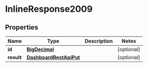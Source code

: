 # InlineResponse2009

## Properties
Name | Type | Description | Notes
------------ | ------------- | ------------- | -------------
**id** | [**BigDecimal**](BigDecimal.md) |  |  [optional]
**result** | [**DashboardRestApiPut**](DashboardRestApiPut.md) |  |  [optional]
